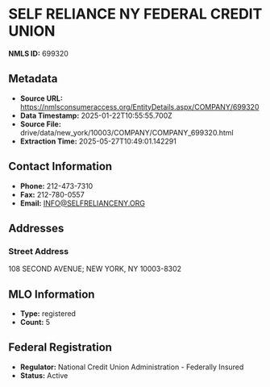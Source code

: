 # SELF RELIANCE NY FEDERAL CREDIT UNION

**NMLS ID:** 699320

## Metadata
- **Source URL:** https://nmlsconsumeraccess.org/EntityDetails.aspx/COMPANY/699320
- **Data Timestamp:** 2025-01-22T10:55:55.700Z
- **Source File:** drive/data/new_york/10003/COMPANY/COMPANY_699320.html
- **Extraction Time:** 2025-05-27T10:49:01.142291

## Contact Information
- **Phone:** 212-473-7310
- **Fax:** 212-780-0557
- **Email:** INFO@SELFRELIANCENY.ORG

## Addresses
### Street Address
108 SECOND AVENUE; NEW YORK, NY 10003-8302

## MLO Information
- **Type:** registered
- **Count:** 5

## Federal Registration
- **Regulator:** National Credit Union Administration - Federally Insured
- **Status:** Active
